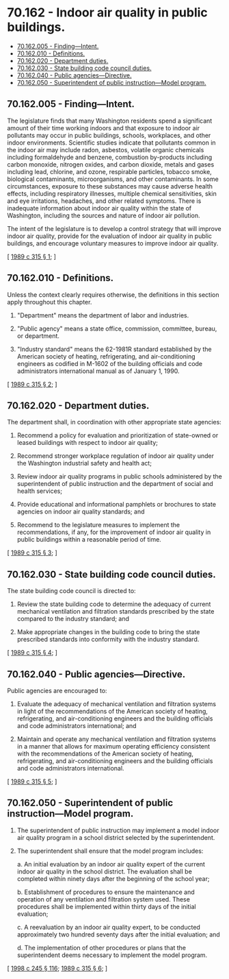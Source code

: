 # 70.162 - Indoor air quality in public buildings.
* [70.162.005 - Finding—Intent.](#70162005---findingintent)
* [70.162.010 - Definitions.](#70162010---definitions)
* [70.162.020 - Department duties.](#70162020---department-duties)
* [70.162.030 - State building code council duties.](#70162030---state-building-code-council-duties)
* [70.162.040 - Public agencies—Directive.](#70162040---public-agenciesdirective)
* [70.162.050 - Superintendent of public instruction—Model program.](#70162050---superintendent-of-public-instructionmodel-program)
## 70.162.005 - Finding—Intent.
The legislature finds that many Washington residents spend a significant amount of their time working indoors and that exposure to indoor air pollutants may occur in public buildings, schools, workplaces, and other indoor environments. Scientific studies indicate that pollutants common in the indoor air may include radon, asbestos, volatile organic chemicals including formaldehyde and benzene, combustion by-products including carbon monoxide, nitrogen oxides, and carbon dioxide, metals and gases including lead, chlorine, and ozone, respirable particles, tobacco smoke, biological contaminants, microorganisms, and other contaminants. In some circumstances, exposure to these substances may cause adverse health effects, including respiratory illnesses, multiple chemical sensitivities, skin and eye irritations, headaches, and other related symptoms. There is inadequate information about indoor air quality within the state of Washington, including the sources and nature of indoor air pollution.

The intent of the legislature is to develop a control strategy that will improve indoor air quality, provide for the evaluation of indoor air quality in public buildings, and encourage voluntary measures to improve indoor air quality.

\[ [1989 c 315 § 1](http://leg.wa.gov/CodeReviser/documents/sessionlaw/1989c315.pdf?cite=1989%20c%20315%20§%201); \]

## 70.162.010 - Definitions.
Unless the context clearly requires otherwise, the definitions in this section apply throughout this chapter.

1. "Department" means the department of labor and industries.

2. "Public agency" means a state office, commission, committee, bureau, or department.

3. "Industry standard" means the 62-1981R standard established by the American society of heating, refrigerating, and air-conditioning engineers as codified in M-1602 of the building officials and code administrators international manual as of January 1, 1990.

\[ [1989 c 315 § 2](http://leg.wa.gov/CodeReviser/documents/sessionlaw/1989c315.pdf?cite=1989%20c%20315%20§%202); \]

## 70.162.020 - Department duties.
The department shall, in coordination with other appropriate state agencies:

1. Recommend a policy for evaluation and prioritization of state-owned or leased buildings with respect to indoor air quality;

2. Recommend stronger workplace regulation of indoor air quality under the Washington industrial safety and health act;

3. Review indoor air quality programs in public schools administered by the superintendent of public instruction and the department of social and health services;

4. Provide educational and informational pamphlets or brochures to state agencies on indoor air quality standards; and

5. Recommend to the legislature measures to implement the recommendations, if any, for the improvement of indoor air quality in public buildings within a reasonable period of time.

\[ [1989 c 315 § 3](http://leg.wa.gov/CodeReviser/documents/sessionlaw/1989c315.pdf?cite=1989%20c%20315%20§%203); \]

## 70.162.030 - State building code council duties.
The state building code council is directed to:

1. Review the state building code to determine the adequacy of current mechanical ventilation and filtration standards prescribed by the state compared to the industry standard; and

2. Make appropriate changes in the building code to bring the state prescribed standards into conformity with the industry standard.

\[ [1989 c 315 § 4](http://leg.wa.gov/CodeReviser/documents/sessionlaw/1989c315.pdf?cite=1989%20c%20315%20§%204); \]

## 70.162.040 - Public agencies—Directive.
Public agencies are encouraged to:

1. Evaluate the adequacy of mechanical ventilation and filtration systems in light of the recommendations of the American society of heating, refrigerating, and air-conditioning engineers and the building officials and code administrators international; and

2. Maintain and operate any mechanical ventilation and filtration systems in a manner that allows for maximum operating efficiency consistent with the recommendations of the American society of heating, refrigerating, and air-conditioning engineers and the building officials and code administrators international.

\[ [1989 c 315 § 5](http://leg.wa.gov/CodeReviser/documents/sessionlaw/1989c315.pdf?cite=1989%20c%20315%20§%205); \]

## 70.162.050 - Superintendent of public instruction—Model program.
1. The superintendent of public instruction may implement a model indoor air quality program in a school district selected by the superintendent.

2. The superintendent shall ensure that the model program includes:

    a. An initial evaluation by an indoor air quality expert of the current indoor air quality in the school district. The evaluation shall be completed within ninety days after the beginning of the school year;

    b. Establishment of procedures to ensure the maintenance and operation of any ventilation and filtration system used. These procedures shall be implemented within thirty days of the initial evaluation;

    c. A reevaluation by an indoor air quality expert, to be conducted approximately two hundred seventy days after the initial evaluation; and

    d. The implementation of other procedures or plans that the superintendent deems necessary to implement the model program.

\[ [1998 c 245 § 116](http://lawfilesext.leg.wa.gov/biennium/1997-98/Pdf/Bills/Session%20Laws/Senate/6219.SL.pdf?cite=1998%20c%20245%20§%20116); [1989 c 315 § 6](http://leg.wa.gov/CodeReviser/documents/sessionlaw/1989c315.pdf?cite=1989%20c%20315%20§%206); \]


